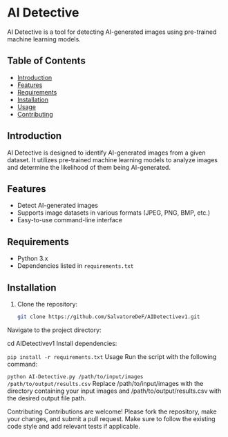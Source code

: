 
# AI Detective

AI Detective is a tool for detecting AI-generated images using pre-trained machine learning models.

## Table of Contents
- [Introduction](#introduction)
- [Features](#features)
- [Requirements](#requirements)
- [Installation](#installation)
- [Usage](#usage)
- [Contributing](#contributing)


## Introduction

AI Detective is designed to identify AI-generated images from a given dataset. It utilizes pre-trained machine learning models to analyze images and determine the likelihood of them being AI-generated.

## Features

- Detect AI-generated images
- Supports image datasets in various formats (JPEG, PNG, BMP, etc.)
- Easy-to-use command-line interface

## Requirements

- Python 3.x
- Dependencies listed in `requirements.txt`

## Installation

1. Clone the repository:
   ```bash
   git clone https://github.com/SalvatoreDeF/AIDetectivev1.git
Navigate to the project directory:


cd AIDetectivev1
Install dependencies:


```pip install -r requirements.txt```
Usage
Run the script with the following command:


```python AI-Detective.py /path/to/input/images /path/to/output/results.csv```
Replace /path/to/input/images with the directory containing your input images and /path/to/output/results.csv with the desired output file path.

Contributing
Contributions are welcome! Please fork the repository, make your changes, and submit a pull request. Make sure to follow the existing code style and add relevant tests if applicable.

